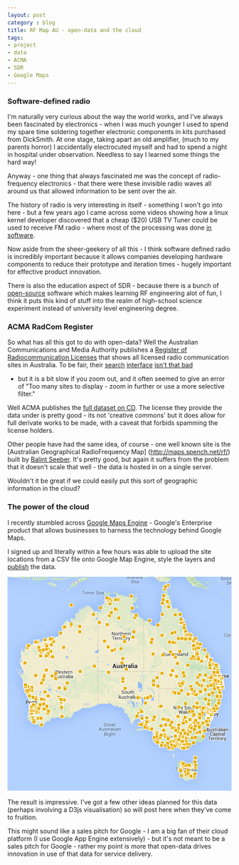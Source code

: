 ```yaml
---
layout: post
category : blog
title: RF Map AU - open-data and the cloud
tags:
- project
- data
- ACMA
- SDR
- Google Maps
---
```


### Software-defined radio

I'm naturally very curious about the way the world works, and I've always been fascinated by electronics - when I was
much younger I used to spend my spare time soldering together electronic components in kits purchased from DickSmith.
At one stage, taking apart an old amplifier, (much to my parents horror) I accidentally electrocuted myself and had to
spend a night in hospital under observation. Needless to say I learned some things the hard way!

Anyway - one thing that always fascinated me was the concept of radio-frequency electronics - that there were these
invisible radio waves all around us that allowed information to be sent over the air.

The history of radio is very interesting in itself - something I won't go into here - but a few years ago I came across
some videos showing how a linux kernel developer discovered that a cheap ($20) USB TV Tuner could be used to receive FM
radio - where most of the processing was done [in software](http://en.wikipedia.org/wiki/Software-defined_radio#Amateur_and_home_use).

Now aside from the sheer-geekery of all this - I think software defined radio is incredibly important because it allows
companies developing hardware components to reduce their prototype and iteration times - hugely important for
effective product innovation.

There is also the education aspect of SDR - because there is a bunch of
[open-source](http://www.youtube.com/watch?v=LzgDZytr7no&list=PL618122BD66C8B3C4) software which makes learning RF
engineering alot of fun, I think it puts this kind of stuff into the realm of high-school science experiment instead
of university level engineering degree.

### ACMA RadCom Register

So what has all this got to do with open-data? Well the Australian Communications and Media Authority publishes a
[Register of Radiocommunication Licenses](http://www.acma.gov.au/Industry/Spectrum/Radiocomms-licensing/Register-of-radiocommunications-licences)
that shows all licensed radio communication sites in Australia. To be fair, their
 [search](http://www.acma.gov.au/Industry/Spectrum/Radiocomms-licensing/Apparatus-licences/searching-the-licence-register-apparatus-licensing-acma)
 [interface](http://web.acma.gov.au/pls/radcom/register_search.main_page)
 [isn't that bad](http://web.acma.gov.au/pls/radcom/site_proximity.main_page)
 - but it is a bit slow if you zoom out, and it often seemed to give an error of
 "Too many sites to display - zoom in further or use a more selective filter."

 Well ACMA publishes the [full dataset on CD](http://www.acma.gov.au/Industry/Spectrum/Radiocomms-licensing/Register-of-radiocommunications-licences/spectrum_15).
 The license they provide the data under is pretty good - its not 'creative commons' but it does allow for full derivate
 works to be made, with a caveat that forbids spamming the license holders.

Other people have had the same idea, of course - one well known site is the [Australian Geographical RadioFrequency Map]
(http://maps.spench.net/rf/‎) built by [Balint Seeber](http://spench.net). It's pretty good, but again it suffers from the problem
that it doesn't scale that well - the data is hosted in on a single server.

Wouldn't it be great if we could easily put this sort of geographic information in the cloud?

### The power of the cloud

I recently stumbled across
[Google Maps Engine](http://www.google.com/enterprise/mapsearth/products/mapsengine.html?hl=en_GB) - Google's
Enterprise product that allows businesses to harness the technology behind Google Maps.

I signed up and literally within a few hours was able to upload the site locations from a CSV file onto Google Map Engine,
style the layers and [publish](https://mapsengine.google.com/05844253492924602134-11853667273131550346-4/mapview/) the
data.

[<img src="/assets/img/google-maps-rf.png">](https://mapsengine.google.com/05844253492924602134-11853667273131550346-4/mapview/)

The result is impressive. I've got a few other ideas planned for this data (perhaps involving a D3js visualisation)
so will post here when they've come to fruition.

This might sound like a sales pitch for Google - I am a big fan of their cloud platform (I use Google App Engine
extensively) - but it's not meant to be a sales pitch for Google - rather my point is more that open-data drives
innovation in use of that data for service delivery.




